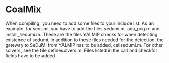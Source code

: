 # CoalMix

When compiling, you need to add some files to your include list. As an example, 
for sedumi, you have to add the files sedumi.m, ada_pcg.m and install_sedumi.m. 
These are the files YALMIP checks for when detecting existence of sedumi. 
In addition to these files needed for the detection, the gateway to SeDuMi 
from YALMIP has to be added, callsedumi.m. For other solvers, see the file definesolvers.m. 
Files listed in the call and checkfor fields have to be added